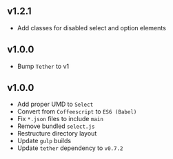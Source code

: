 ## v1.2.1
- Add classes for disabled select and option elements

## v1.0.0
- Bump `Tether` to v1

## v1.0.0
- Add proper UMD to `Select`
- Convert from `Coffeescript` to `ES6 (Babel)`
- Fix `*.json` files to include `main`
- Remove bundled `select.js`
- Restructure directory layout
- Update `gulp` builds
- Update `tether` dependency to `v0.7.2`
